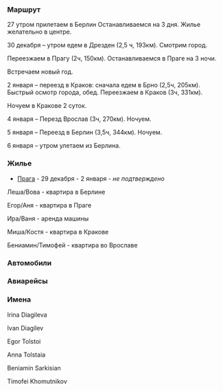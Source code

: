 ### Маршрут

27 утром прилетаем в Берлин
Останавливаемся на 3 дня. Жилье желательно в центре.

30 декабря – утром едем в Дрезден (2,5 ч, 193км).
Смотрим город.

Переезжаем в Прагу (2ч, 150км).
Останавливаемся в Праге на 3 ночи.

Встречаем новый год.

2 января – переезд в Краков:
сначала едем в Брно (2,5ч, 205км).
Быстрый осмотр города, обед.
Переезжаем в Краков (3ч, 331км).

Ночуем в Кракове 2 суток.

4 января – Перезд Врослав (3ч, 270км). Ночуем. 

5 января – Переезд в Берлин (3,5ч, 344км). Ночуем.

6 января – утром улетаем из Берлина.

### Жилье
- [Прага](https://www.airbnb.com/rooms/979581) - 29 декабря - 2 января - *не подтверждено*

Леша/Вова - квартира в Берлине

Егор/Аня - квартира в Праге

Ира/Ваня - аренда машины

Миша/Костя - квартира в Кракове

Бениамин/Тимофей - квартира во Врославе

### Автомобили

### Авиарейсы

### Имена

Irina Diagileva

Ivan Diagilev

Egor Tolstoi

Anna Tolstaia

Beniamin Sarkisian

Timofei Khomutnikov
